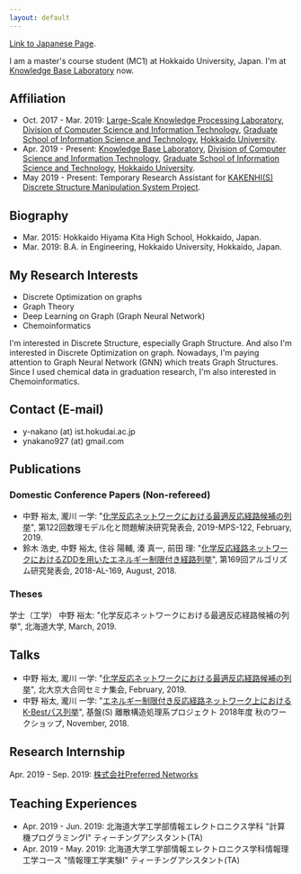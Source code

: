 ```yaml
---
layout: default
---
```

[Link to Japanese Page](./index-jp.html).

I am a master's course student (MC1) at Hokkaido University, Japan.
I'm at [Knowledge Base Laboratory](http://www-kb.ist.hokudai.ac.jp/index-e.html) now.

## Affiliation
- Oct. 2017 - Mar. 2019: [Large-Scale Knowledge Processing Laboratory](https://art.ist.hokudai.ac.jp/?lang=en), [Division of Computer Science and Information Technology](https://www.csit.ist.hokudai.ac.jp/), [Graduate School of Information Science and Technology](https://www.ist.hokudai.ac.jp/), [Hokkaido University](https://www.global.hokudai.ac.jp/).
- Apr. 2019 - Present: [Knowledge Base Laboratory](http://www-kb.ist.hokudai.ac.jp/index-e.html), [Division of Computer Science and Information Technology](https://www.csit.ist.hokudai.ac.jp/), [Graduate School of Information Science and Technology](https://www.ist.hokudai.ac.jp/), [Hokkaido University](https://www.global.hokudai.ac.jp/).
- May 2019 - Present: Temporary Research Assistant for [KAKENHI(S) Discrete Structure Manipulation System Project](https://www-erato.ist.hokudai.ac.jp/index.php?language=en).

## Biography
- Mar. 2015: Hokkaido Hiyama Kita High School, Hokkaido, Japan.
- Mar. 2019: B.A. in Engineering, Hokkaido University, Hokkaido, Japan.

## My Research Interests
- Discrete Optimization on graphs
- Graph Theory
- Deep Learning on Graph (Graph Neural Network)
- Chemoinformatics

I'm interested in Discrete Structure, especially Graph Structure.
And also I'm interested in Discrete Optimization on graph.
Nowadays, I'm paying attention to Graph Neural Network (GNN) which treats Graph Structures.
Since I used chemical data in graduation research, I'm also interested in Chemoinformatics.


## Contact (E-mail)
- y-nakano (at) ist.hokudai.ac.jp
- ynakano927 (at) gmail.com

## Publications
### Domestic Conference Papers (Non-refereed)
- 中野 裕太, 瀧川 一学: "[化学反応ネットワークにおける最適反応経路候補の列挙](https://ipsj.ixsq.nii.ac.jp/ej/index.php?active_action=repository_view_main_item_detail&page_id=13&block_id=8&item_id=194479&item_no=1)", 第122回数理モデル化と問題解決研究発表会, 2019-MPS-122, February, 2019.
- 鈴木 浩史, 中野 裕太, 住谷 陽輔, 湊 真一, 前田 理: "[化学反応経路ネットワークにおけるZDDを用いたエネルギー制限付き経路列挙](https://ipsj.ixsq.nii.ac.jp/ej/?action=pages_view_main&active_action=repository_view_main_item_detail&item_id=191038&item_no=1&page_id=13&block_id=8)", 第169回アルゴリズム研究発表会, 2018-AL-169, August, 2018.

### Theses
学士（工学）
中野 裕太: "化学反応ネットワークにおける最適反応経路候補の列挙", 北海道大学, March, 2019.

## Talks
- 中野 裕太, 瀧川 一学: "[化学反応ネットワークにおける最適反応経路候補の列挙](http://www-erato.ist.hokudai.ac.jp/html/php/sub_html.php?id=51)", 北大京大合同セミナ集会, February, 2019.
- 中野 裕太, 瀧川 一学: "[エネルギー制限付き反応経路ネットワーク上におけるK-Bestパス列挙](http://www-erato.ist.hokudai.ac.jp/html/php/sub_html.php?id=47)", 基盤(S) 離散構造処理系プロジェクト 2018年度 秋のワークショップ, November, 2018.

## Research Internship
Apr. 2019 - Sep. 2019: [株式会社Preferred Networks](https://preferred.jp/en/)

## Teaching Experiences
- Apr. 2019 - Jun. 2019: 北海道大学工学部情報エレクトロニクス学科 "計算機プログラミングⅠ" ティーチングアシスタント(TA)
- Apr. 2019 - May. 2019: 北海道大学工学部情報エレクトロニクス学科情報理工学コース "情報理工学実験I" ティーチングアシスタント(TA)
